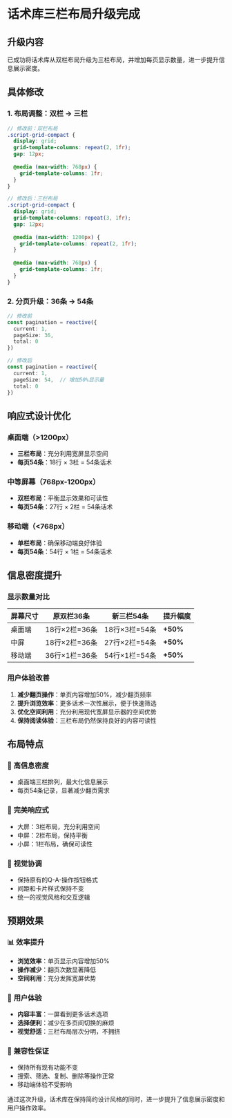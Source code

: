 # 话术库三栏布局升级完成

## 升级内容

已成功将话术库从双栏布局升级为三栏布局，并增加每页显示数量，进一步提升信息展示密度。

## 具体修改

### 1. 布局调整：双栏 → 三栏
```scss
// 修改前：双栏布局
.script-grid-compact {
  display: grid;
  grid-template-columns: repeat(2, 1fr);
  gap: 12px;
  
  @media (max-width: 768px) {
    grid-template-columns: 1fr;
  }
}

// 修改后：三栏布局
.script-grid-compact {
  display: grid;
  grid-template-columns: repeat(3, 1fr);
  gap: 12px;
  
  @media (max-width: 1200px) {
    grid-template-columns: repeat(2, 1fr);
  }
  
  @media (max-width: 768px) {
    grid-template-columns: 1fr;
  }
}
```

### 2. 分页升级：36条 → 54条
```typescript
// 修改前
const pagination = reactive({
  current: 1,
  pageSize: 36,
  total: 0
})

// 修改后
const pagination = reactive({
  current: 1,
  pageSize: 54,  // 增加50%显示量
  total: 0
})
```

## 响应式设计优化

### 桌面端（>1200px）
- **三栏布局**：充分利用宽屏显示空间
- **每页54条**：18行 × 3栏 = 54条话术

### 中等屏幕（768px-1200px）  
- **双栏布局**：平衡显示效果和可读性
- **每页54条**：27行 × 2栏 = 54条话术

### 移动端（<768px）
- **单栏布局**：确保移动端良好体验
- **每页54条**：54行 × 1栏 = 54条话术

## 信息密度提升

### 显示数量对比
| 屏幕尺寸 | 原双栏36条 | 新三栏54条 | 提升幅度 |
|----------|------------|------------|----------|
| 桌面端 | 18行×2栏=36条 | 18行×3栏=54条 | **+50%** |
| 中屏 | 18行×2栏=36条 | 27行×2栏=54条 | **+50%** |
| 移动端 | 36行×1栏=36条 | 54行×1栏=54条 | **+50%** |

### 用户体验改善
1. **减少翻页操作**：单页内容增加50%，减少翻页频率
2. **提升浏览效率**：更多话术一次性展示，便于快速筛选
3. **优化空间利用**：充分利用现代宽屏显示器的空间优势
4. **保持阅读体验**：三栏布局仍然保持良好的内容可读性

## 布局特点

### 🎯 **高信息密度**
- 桌面端三栏排列，最大化信息展示
- 每页54条记录，显著减少翻页需求

### 📱 **完美响应式**  
- 大屏：3栏布局，充分利用空间
- 中屏：2栏布局，保持平衡
- 小屏：1栏布局，确保可读性

### 🎨 **视觉协调**
- 保持原有的Q-A-操作按钮格式
- 间距和卡片样式保持不变
- 统一的视觉风格和交互逻辑

## 预期效果

### 📊 **效率提升**
- **浏览效率**：单页显示内容增加50%
- **操作减少**：翻页次数显著降低
- **空间利用**：充分发挥宽屏优势

### 🎯 **用户体验**
- **内容丰富**：一屏看到更多话术选项
- **选择便利**：减少在多页间切换的麻烦
- **视觉舒适**：三栏布局层次分明，不拥挤

### 🔄 **兼容性保证**
- 保持所有现有功能不变
- 搜索、筛选、复制、删除等操作正常
- 移动端体验不受影响

通过这次升级，话术库在保持简约设计风格的同时，进一步提升了信息展示密度和用户操作效率。